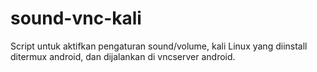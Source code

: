 # sound-vnc-kali
Script untuk aktifkan pengaturan sound/volume, kali Linux yang diinstall ditermux android, dan dijalankan di vncserver android.
